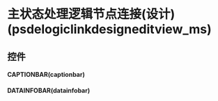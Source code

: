# 主状态处理逻辑节点连接(设计)(psdelogiclinkdesigneditview_ms)  <!-- {docsify-ignore-all} -->



## 控件
#### CAPTIONBAR(captionbar)
#### DATAINFOBAR(datainfobar)


<script>
 const { createApp } = Vue
  createApp({
    data() {
      return {

      }
    }
  }).use(ElementPlus).mount('#app')
</script>